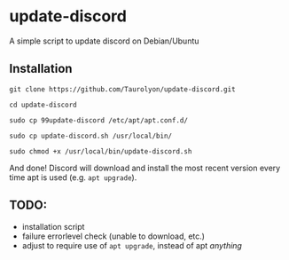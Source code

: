 # update-discord
A simple script to update discord on Debian/Ubuntu

## Installation
```git clone https://github.com/Taurolyon/update-discord.git```

```cd update-discord```

```sudo cp 99update-discord /etc/apt/apt.conf.d/```

```sudo cp update-discord.sh /usr/local/bin/```

```sudo chmod +x /usr/local/bin/update-discord.sh```

And done! Discord will download and install the most recent version every time apt is used (e.g. `apt upgrade`).

## TODO:
* installation script
* failure errorlevel check (unable to download, etc.)
* adjust to require use of `apt upgrade`, instead of apt *anything*
